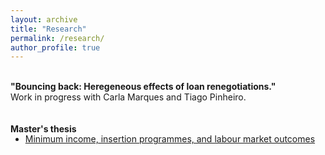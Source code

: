 ```yaml
---
layout: archive
title: "Research"
permalink: /research/
author_profile: true
---
```


<br>
<b>"Bouncing back: Heregeneous effects of loan renegotiations."</b><br>
Work in progress with Carla Marques and Tiago Pinheiro.<br>
<br>
<br>
<b>Master's thesis</b>
<ul style="margin-top:-1px;">
    <li>
        <a href="http://pedrotbaptista.github.io/files/gmi_thesis.pdf" target="_blank">Minimum income, insertion programmes,
and labour market outcomes</a>
    </li>
</ul>
